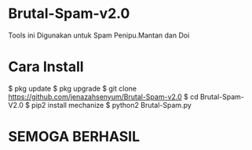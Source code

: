 # Brutal-Spam-v2.0
Tools ini Digunakan untuk Spam Penipu.Mantan dan Doi

# Cara Install 
$ pkg update
$ pkg upgrade
$ git clone https://github.com/jenazahsenyum/Brutal-Spam-v2.0
$ cd Brutal-Spam-V2.0
$ pip2 install mechanize
$ python2 Brutal-Spam.py

# SEMOGA BERHASIL
